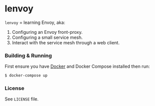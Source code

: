 # lenvoy

`lenvoy` = learning Envoy, aka:

1. Configuring an Envoy front-proxy.
2. Configuring a small service mesh.
3. Interact with the service mesh through a web client.

### Building & Running

First ensure you have [Docker](https://www.docker.com/) and Docker Compose installed then run:

```sh
$ docker-compose up
```

### License

See `LICENSE` file.

